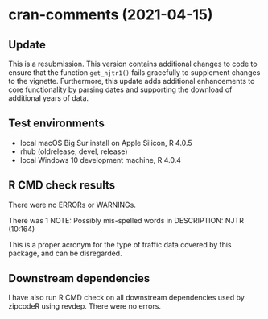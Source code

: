 # cran-comments (2021-04-15)
## Update 

This is a resubmission. This version contains additional changes to code to ensure that the function `get_njtr1()` fails gracefully to supplement changes to the vignette. Furthermore, this update adds additional enhancements to core functionality by parsing dates and supporting the download of additional years of data.


## Test environments
* local macOS Big Sur install on Apple Silicon, R 4.0.5
* rhub (oldrelease, devel, release)
* local Windows 10 development machine, R 4.0.4

## R CMD check results
There were no ERRORs or WARNINGs.

There was 1 NOTE: 
Possibly mis-spelled words in DESCRIPTION:
  NJTR (10:164)

This is a proper acronym for the type of traffic data covered by this package, and can be disregarded.

## Downstream dependencies
I have also run R CMD check on all downstream dependencies used by zipcodeR using revdep. There were no errors.



